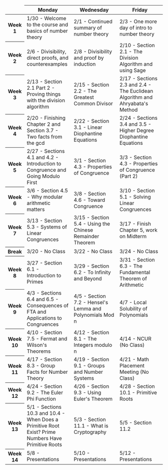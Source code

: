 <link href="https://media.uwex.edu/app/droplets_v3/css/droplets.css" rel="stylesheet"/>
<script href="https://media.uwex.edu/app/droplets_v3/script/droplets.js" type="test/javascript">
</script>
<div id="uws-droplets-page">
 <table class="hover">
  <thead>
   <tr>
    <td style="width:10%">
    </td>
    <th style="width:30%">
     Monday
    </th>
    <th style="width:30%">
     Wednesday
    </th>
    <th style="width:30%">
     Friday
    </th>
   </tr>
  </thead>
  <tbody>
   <tr>
    <th>
     Week 1
    </th>
    <td>
     1/30 - Welcome to the course and basics of number theory
    </td>
    <td>
     2/1 - Continued summary of number theory
    </td>
    <td>
     2/3 - One more day of intro to number theory
    </td>
   </tr>
   <tr>
    <th>
     Week 2
    </th>
    <td>
     2/6 - Divisibility, direct proofs, and counterexamples
    </td>
    <td>
     2/8 - Divisibility and proof by induction
    </td>
    <td>
     2/10 - Section 2.1 - The Division Algorithm and using Sage
    </td>
   </tr>
   <tr>
    <th>
     Week 3
    </th>
    <td>
     2/13 - Section 2.1 Part 2 - Proving things with the division algorithm
    </td>
    <td>
     2/15 - Section 2.2 - The Greatest Common Divisor
    </td>
    <td>
     2/17 - Sections 2.3 and 2.4 - The Euclidean Algorithm and Ahryabata's Method
    </td>
   </tr>
   <tr>
    <th>
     Week 4
    </th>
    <td>
     2/20 - Finishing Chapter 2 and Section 3.7 - Two facts from the gcd
    </td>
    <td>
     2/22 - Section 3.1 - Linear Diophantine Equations
    </td>
    <td>
     2/24 - Sections 3.4 and 3.5 - Higher Degree Diophantine Equations
    </td>
   </tr>
   <tr>
    <th>
     Week 5
    </th>
    <td>
     2/27 - Sections 4.1 and 4.2 - Introduction to Congruence and Going Modulo First
    </td>
    <td>
     3/1 - Section 4.3 - Properties of Congruence
    </td>
    <td>
     3/3 - Section 4.3 - Properties of Congruence (Part 2)
    </td>
   </tr>
   <tr>
    <th>
     Week 6
    </th>
    <td>
     3/6 - Section 4.5 - Why modular arithmetic matters
    </td>
    <td>
     3/8 - Section 4.6 - Toward Congruence
    </td>
    <td>
     3/10 - Section 5.1 - Solving Linear Congruences
    </td>
   </tr>
   <tr>
    <th>
     Week 7
    </th>
    <td>
     3/13 - Section 5.3 - Systems of Linear Congruences
    </td>
    <td>
     3/15 - Section 5.4 - Using the Chinese Remainder Theorem
    </td>
    <td>
     3/17 - Finish Chapter 5, work on Midterm
    </td>
   </tr>
   <tr>
    <th>
     Break
    </th>
    <td>
     3/20 - No Class
    </td>
    <td>
     3/22 - No Class
    </td>
    <td>
     3/24 - No Class
    </td>
   </tr>
   <tr>
    <th>
     Week 8
    </th>
    <td>
     3/27 - Section 6.1 - Introduction to Primes
    </td>
    <td>
     3/29 - Section 6.2 - To Infinity and Beyond
    </td>
    <td>
     3/31 - Section 6.3 - The Fundamental Theorem of Arithmetic
    </td>
   </tr>
   <tr>
    <th>
     Week 9
    </th>
    <td>
     4/3 - Sections 6.4 and 6.5 - Consequences of FTA and Applications to Congruences
    </td>
    <td>
     4/5 - Section 7.2 - Hensel's Lemma and Polynomials Mod n
    </td>
    <td>
     4/7 - Local Solubility of Polynomials
    </td>
   </tr>
   <tr>
    <th>
     Week 10
    </th>
    <td>
     4/10 - Section 7.5 - Fermat and Wilson's Theorems
    </td>
    <td>
     4/12 - Section 8.1 - The Integers modulo n
    </td>
    <td>
     4/14 - NCUR (No Class)
    </td>
   </tr>
   <tr>
    <th>
     Week 11
    </th>
    <td>
     4/17 - Section 8.3 - Group Facts for Number Theory
    </td>
    <td>
     4/19 - Section 9.1 - Groups and Number Systems
    </td>
    <td>
     4/21 - Math Placement Meeting (No Class)
    </td>
   </tr>
   <tr>
    <th>
     Week 12
    </th>
    <td>
     4/24 - Section 9.2 - The Euler Phi Function
    </td>
    <td>
     4/26 - Section 9.3 - Using Euler's Theorem
    </td>
    <td>
     4/28 - Section 10.1 - Primitive Roots
    </td>
   </tr>
   <tr>
    <th>
     Week 13
    </th>
    <td>
     5/1 - Sections 10.3 and 10.4 - When Does a Primitive Root Exist? Prime Numbers Have Primitive Roots
    </td>
    <td>
     5/3 - Section 11.1 - What is Cryptography
    </td>
    <td>
     5/5 - Section 11.2
    </td>
   </tr>
   <tr>
    <th>
     Week 14
    </th>
    <td>
     5/8 - Presentations
    </td>
    <td>
     5/10 - Presentations
    </td>
    <td>
     5/12 - Presentations
    </td>
   </tr>
  </tbody>
 </table>
</div>